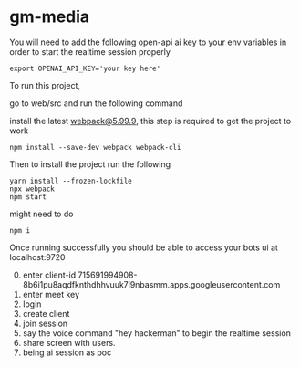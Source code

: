 # gm-media

You will need to add the following open-api ai key to your env variables in order to start
the realtime session properly

```commandline
export OPENAI_API_KEY='your key here'
```

To run this project, 

go to web/src and run the following command

install the latest webpack@5.99.9, this step is required to get the project to work

```commandline
npm install --save-dev webpack webpack-cli
```

Then to install the project run the following 

```commandline
yarn install --frozen-lockfile
npx webpack
npm start
```

might need to do 

```commandline
npm i
``` 

Once running successfully you should be able to access your bots ui at localhost:9720
 
0. enter client-id 715691994908-8b6i1pu8aqdfknthdhhvuuk7l9nbasmm.apps.googleusercontent.com
1. enter meet key
2. login
3. create client
4. join session
5. say the voice command "hey hackerman" to begin the realtime session
6. share screen with users. 
7. being ai session as poc 